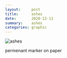 ```yaml
---
layout:     post
title:      ashes
date:       2020-12-11
summary:    ashes
categories: graphic
---
```


![ashes](https://i.imgur.com/R96hCoR.jpg)

permenant marker on paper
